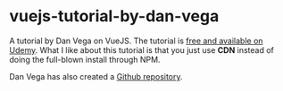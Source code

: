 # vuejs-tutorial-by-dan-vega

A tutorial by Dan Vega on VueJS. The tutorial is [free and available on Udemy](https://www.udemy.com/course/vue-intro). What I like about this tutorial is that you just use **CDN** instead of doing the full-blown install through NPM.

Dan Vega has also created a [Github repository](https://github.com/danvega/up-and-running-with-vuejs/).
